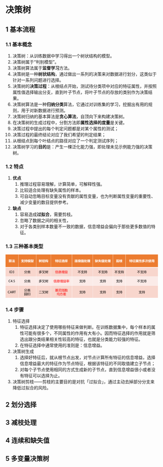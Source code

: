 # 决策树

## 1 基本流程

### 1.1 基本概念

1. 决策树：从训练数据中学习得出一个树状结构的模型。
2. 决策树属于“判别模型”。 
3. 决策树算法属于**监督学习**方法。
4. 决策树是一种**树状结构**，通过做出一系列的决策来对数据进行划分，这类似于针对一系列问题进行选择。
5. 决策树的**决策过程**：从根结点开始，测试待分类项中对应的特征属性，并按照属性值选择输出分支，直到叶子节点，将叶子节点的存放的类别作为决策结果。
6. 决策树算法是一种**归纳分类**算法，它通过对训练集的学习，挖掘出有用的规则，用于对新数据进行预测。
7. 决策树归纳的基本算法是**贪心算法**，自顶向下来构建决策树。
8. 在决策树的生成过程中，分割方法即**属性选择的度量**是关键。
9. 决策过程中提出的每个判定问题都是对某个属性的测试；
10. 决策过程的最终结论对应了我们希望的判定结果；
11. 从根结点到每个叶结点的路径对应了一个判定测试序列；
12. 决策树学习的**目的**是：产生一棵泛化能力强，即处理未见示例能力强的决策树。

### 1.2 特点

1. **优点**
   1. 推理过程容易理解，计算简单，可解释性强。
   2. 比较适合处理有缺失属性的样本。
   3. 可自动忽略目标变量没有贡献的属性变量，也为判断属性变量的重要性、减少变量的数目提供参考。
2. **缺点**
   1. 容易造成**过拟合**，需要剪枝。
   2. 忽略了数据之间的相关性，
   3. 对于各类别样本数量不一致的数据，信息增益会偏向于那些更多数值的特征。

### 1.3 三种基本类型

![img.png](img/04_1img.png)

### 1.4 步骤

1. 特征选择
   1. 特征选择决定了使用哪些特征来做判断。在训练数据集中，每个样本的属性可能有很多个，不同属性的作用有大有小。因而特征选择的作用就是筛选出跟分类结果相关性较高的特征，也就是分类能力较强的特征。
   2. 在特征选择中通常使用的准则是：信息增益。
2. 决策树生成
   1. 选择好特征后，就从根节点出发，对节点计算所有特征的信息增益，选择信息增益最大的特征作为节点特征，根据该特征的不同取值建立子节点；
   2. 对每个子节点使用相同的方式生成新的子节点，直到信息增益很小或者没有特征可以选择为止。
3. 决策树剪枝——剪枝的主要目的是对抗「过拟合」，通过主动去掉部分分支来降低过拟合的风险。

## 2 划分选择

## 3 减枝处理

## 4 连续和缺失值

## 5 多变量决策树


